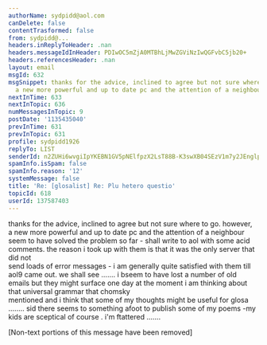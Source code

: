 ```yaml
---
authorName: sydpidd@aol.com
canDelete: false
contentTrasformed: false
from: sydpidd@...
headers.inReplyToHeader: .nan
headers.messageIdInHeader: PDIwOC5mZjA0MTBhLjMwZGViNzIwQGFvbC5jb20+
headers.referencesHeader: .nan
layout: email
msgId: 632
msgSnippet: thanks for the advice, inclined to agree but not sure where to go. however,
  a new more powerful and up to date pc and the attention of a neighbour seem to have
nextInTime: 633
nextInTopic: 636
numMessagesInTopic: 9
postDate: '1135435040'
prevInTime: 631
prevInTopic: 631
profile: sydpidd1926
replyTo: LIST
senderId: n2ZUHi6wvgiIpYKEBN1GV5pNElfpzX2LsT88B-K3swXB04SEzV1m7y2JEnglp4nY3oTDf0ra
spamInfo.isSpam: false
spamInfo.reason: '12'
systemMessage: false
title: 'Re: [glosalist] Re: Plu hetero questio'
topicId: 618
userId: 137587403
---
```


thanks for the advice, inclined to agree but not sure where to go. however,  
a new more powerful and up to date pc and the attention of a neighbour seem to 
 have solved the problem so far - shall write to aol with some acid comments. 
the  reason i took up with them is that it was the only  server that did not  
send loads of error messages - i am generally quite satisfied with them  till 
aol9 came out. we shall see .......
i bseem to have lost a number of old emails but they might surface one  day
at the moment i am thinking about that universal grammar that chomsky  
mentioned and i think that some of my thoughts might be useful for glosa  ........
sid
there seems to something afoot to publish some of my poems -my kids  are 
sceptical of course . i'm ftattered ....... 


[Non-text portions of this message have been removed]



